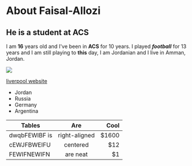 # About Faisal-Allozi
## He is a student at ACS


I am **16** years old and I've been in ****ACS**** for 10 years. I played *******football******* for 13 years and I am still playing to **********this********** day, I am Jordanian and I live in Amman, Jordan. 

![](https://upload.wikimedia.org/wikipedia/commons/thumb/b/b5/Lion_d%27Afrique.jpg/1099px-Lion_d%27Afrique.jpg?20150506193838)

[liverpool website](https://www.liverpoolfc.com/)

- Jordan
- Russia
- Germany
- Argentina

| Tables        | Are           | Cool  |
| ------------- |:-------------:| -----:|
| dwqbFEWIBF is      | right-aligned | $1600 |
| cEWJFBWEIFU      | centered      |   $12 |
| FEWIFNEWIFN | are neat      |    $1 |
